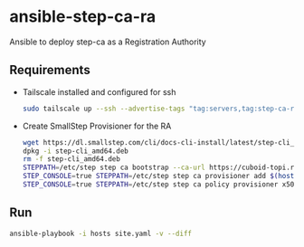 # ansible-step-ca-ra
Ansible to deploy step-ca as a Registration Authority

## Requirements

* Tailscale installed and configured for ssh
    ```bash
    sudo tailscale up --ssh --advertise-tags "tag:servers,tag:step-ca-ra"
    ```
* Create SmallStep Provisioner for the RA
    ```bash
    wget https://dl.smallstep.com/cli/docs-cli-install/latest/step-cli_amd64.deb
    dpkg -i step-cli_amd64.deb
    rm -f step-cli_amd64.deb
    STEPPATH=/etc/step step ca bootstrap --ca-url https://cuboid-topi.rmb1993-gmail-com.ca.smallstep.com --fingerprint eb136a5118931a2306964469705323521dda8c43d26ec67e1c5508eb123f9c70
    STEP_CONSOLE=true STEPPATH=/etc/step step ca provisioner add $(hostname -f) --type JWK --create --password-file /etc/ssh/ssh_host_ed25519_key --disable-ssh-ca-user --disable-ssh-ca-host --x509-min-dur=2190h --x509-max-dur=2190h --x509-default-dur=2190h --ssh=false --admin-subject dummy@example.com
    STEP_CONSOLE=true STEPPATH=/etc/step step ca policy provisioner x509 allow dns '*.rmb938.me' --provisioner $(hostname -f) --admin-subject dummy@example.com
    ```

## Run

```bash
ansible-playbook -i hosts site.yaml -v --diff
```